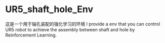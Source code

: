 # UR5_shaft_hole_Env
这是一个用于轴孔装配的强化学习的环境
I provide a env that you can control UR5 robot to achieve the assembly between shaft and hole by Reinforcement Learning.


